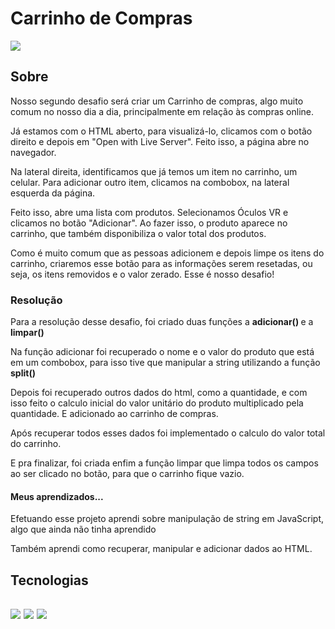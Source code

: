 # Carrinho de Compras
<img src="/assets/img/carrinho.jpg">

## Sobre
<p> Nosso segundo desafio será criar um Carrinho de compras, algo muito comum no nosso dia a dia, principalmente em relação às compras online.

Já estamos com o HTML aberto, para visualizá-lo, clicamos com o botão direito e depois em "Open with Live Server". Feito isso, a página abre no navegador.

Na lateral direita, identificamos que já temos um item no carrinho, um celular. Para adicionar outro item, clicamos na combobox, na lateral esquerda da página.

Feito isso, abre uma lista com produtos. Selecionamos Óculos VR e clicamos no botão "Adicionar". Ao fazer isso, o produto aparece no carrinho, que também disponibiliza o valor total dos produtos.

Como é muito comum que as pessoas adicionem e depois limpe os itens do carrinho, criaremos esse botão para as informações serem resetadas, ou seja, os itens removidos e o valor zerado. Esse é nosso desafio!</p>

### Resolução
<p>Para a resolução desse desafio, foi criado duas funções a <strong> adicionar() </strong> e a <strong>limpar() </strong></p>
<p>Na função adicionar foi recuperado o nome e o valor do produto que está em um combobox, para isso tive que manipular a string utilizando a função <strong>split()</strong></p>
<p>Depois foi recuperado outros dados do html, como a quantidade, e com isso feito o calculo inicial do valor unitário do produto multiplicado pela quantidade. E adicionado ao carrinho de compras. </p>
<p>Após recuperar todos esses dados foi implementado o calculo do valor total do carrinho.</p>
<p>E pra finalizar, foi criada enfim a função limpar que limpa todos os campos ao ser clicado no botão, para que o carrinho fique vazio.</p>

#### Meus aprendizados...

<p>Efetuando esse projeto aprendi sobre manipulação de string em JavaScript, algo que ainda não tinha aprendido</p>
<p>Também aprendi como recuperar, manipular e adicionar dados ao HTML.</p>

<h2> Tecnologias <h2>
<div>
  <img src="https://img.shields.io/badge/HTML-239120?style=for-the-badge&logo=html5&logoColor=white">
  <img src="https://img.shields.io/badge/CSS-239120?&style=for-the-badge&logo=css3&logoColor=white">
  <img src="https://img.shields.io/badge/JavaScript-F7DF1E?style=for-the-badge&logo=javascript&logoColor=black">
</div>
